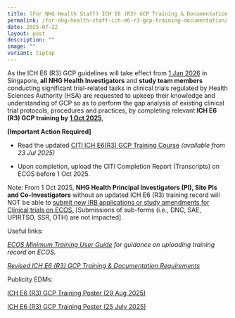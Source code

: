 ```yaml
---
title: (For NHG Health Staff) ICH E6 (R3) GCP Training & Documentation
permalink: /for-nhg-health-staff-ich-e6-r3-gcp-training-documentation/
date: 2025-07-22
layout: post
description: ""
image: ""
variant: tiptap
---
```

<p>As the<strong> </strong>ICH E6 (R3) GCP guidelines will take effect from <u>1 Jan 2026</u> in
Singapore,<strong> all NHG Health Investigators</strong> and <strong>study team members </strong>conducting
significant trial-related tasks in clinical trials regulated by Health
Sciences Authority (HSA) are requested to upkeep their knowledge and understanding
of GCP so as to perform the gap analysis of existing clinical trial protocols,
procedures and practices, by completing relevant <strong>ICH E6 (R3) GCP training by <u>1 Oct 2025</u></strong>,</p>
<p><strong>[Important Action Required]</strong>
</p>
<ul data-tight="true" class="tight">
<li>
<p>Read the updated <u>CITI ICH E6(R3) </u><a href="https://about.citiprogram.org/series/good-clinical-practice-gcp/" rel="noopener noreferrer nofollow" target="_blank">GCP Training Course</a>  <em>(available from 23 Jul 2025)</em>
</p>
</li>
<li>
<p>Upon completion, upload the CITI Completion Report (Transcripts) on ECOS
before 1 Oct 2025.</p>
</li>
</ul>
<p></p>
<p>Note: From 1 Oct 2025, <strong>NHG Health Principal Investigators (PI), Site PIs and Co-Investigators</strong> without
an updated ICH E6 (R3) training record will NOT be able to <u>submit new IRB applications or study amendments for Clinical trials on ECOS.</u> [Submissions
of sub-forms (i.e., DNC, SAE, UPIRTSO, SSR, OTH) are not impacted].</p>
<p>Useful links:</p>
<p><em><a href="https://ecossupport.gri.nhg.com.sg/userguides/" rel="noopener noreferrer nofollow" target="_blank">ECOS Minimum Training User Guide</a> for guidance on uploading training record on ECOS.</em>
</p>
<p><em><a href="https://ethics.gri.nhg.com.sg/revised-ich-e6-r3-gcp-training-documentation-requirements/" rel="noopener noreferrer nofollow" target="_blank">Revised ICH E6 (R3) GCP Training &amp; Documentation Requirements</a></em>
</p>
<p>Publicity EDMs:</p>
<p><a href="/files/Announcement/ich_e6_r3_gcp_training_poster_29aug25.pdf" rel="noopener noreferrer nofollow" target="_blank">ICH E6 (R3) GCP Training Poster (29 Aug 2025)</a>
</p>
<p><a href="/files/Announcement/ich_e6_r3_gcp_training_poster_25jul25.pdf" rel="noopener noreferrer nofollow" target="_blank">ICH E6 (R3) GCP Training Poster (25 July 2025)</a>
</p>
<p></p>